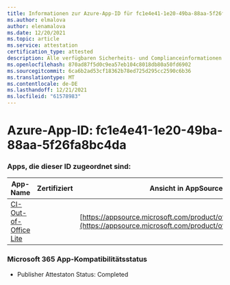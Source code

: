 ```yaml
---
title: Informationen zur Azure-App-ID für fc1e4e41-1e20-49ba-88aa-5f26fa8bc4da
ms.author: elmalova
author: elenamalova
ms.date: 12/20/2021
ms.topic: article
ms.service: attestation
certification_type: attested
description: Alle verfügbaren Sicherheits- und Complianceinformationen für fc1e4e41-1e20-49ba-88aa-5f26fa8bc4da.
ms.openlocfilehash: 870ad87f5d0c9ea57eb104c8018db80a50fd6902
ms.sourcegitcommit: 6ca6b2ad53cf18362b78ed725d295cc2590c6b36
ms.translationtype: MT
ms.contentlocale: de-DE
ms.lasthandoff: 12/21/2021
ms.locfileid: "61578983"
---
```

# <a name="azure-app-id-fc1e4e41-1e20-49ba-88aa-5f26fa8bc4da"></a>Azure-App-ID: fc1e4e41-1e20-49ba-88aa-5f26fa8bc4da


### <a name="apps-associated-with-this-id"></a>Apps, die dieser ID zugeordnet sind:
| **App-Name** | **Zertifiziert** | **Ansicht in AppSource** |
|--------------|---------------|-----------------------|
| [CI-Out-of-Office Lite](https://docs.microsoft.com/microsoft-365-app-certification/forward/WA200002748) |  | [https://appsource.microsoft.com/product/office/WA200002748](https://appsource.microsoft.com/product/office/WA200002748) |

### <a name="microsoft-365-app-compliance-status"></a>Microsoft 365 App-Kompatibilitätsstatus
- Publisher Attestaton Status: Completed

